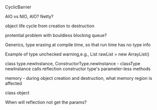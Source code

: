 CyclicBarrier

AIO vs NIO, AIO? Netty?

object life cycle from creation to destruction

protential problem with bouldless blocking queue?

Generics, type erasing at compile time, so that run time has no type info

Example of type unchecked warning,e.g.,  List<String> rawList = new ArrayList()

class type.newInstance, ConstructorType.newInstance - classType newInstance calls reflection constructor type's parameter-less methods

memory - during object creation and destruction, what memory region is affected

class object

When will reflection not get the params?
